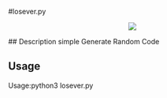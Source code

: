 #losever.py 
<p align="center"><img src="https://www.gstatic.com/android/market_images/web/play_prism_160px.png"</img></p>
## Description
simple Generate Random Code 




## Usage
Usage:python3 losever.py










